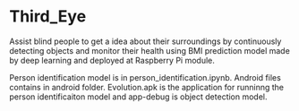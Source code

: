 # Third_Eye
Assist blind people to get a idea about their surroundings by continuously detecting objects and monitor their health using BMI prediction model made by deep learning and deployed at Raspberry Pi module.

Person identification model is in person_identification.ipynb. 
Android files contains in android folder.
Evolution.apk is the application for runninng the person identificaiton model and app-debug is object detection model. 
